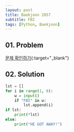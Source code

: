 ```yaml
---
layout: post
title: Baekjoon 2857
subtitle: FBI
tags: [Python, Baekjoon]
---
```


## 01. Problem

[문제 확인하기](https://www.acmicpc.net/problem/2857){:target="_blank"}

## 02. Solution

```Python
lst = [] 
for i in range(1, 6): 
    w = input() 
    if "FBI" in w: 
        lst.append(i) 
if lst: 
    print(*lst) 
else: 
    print("HE GOT AWAY!")
```
